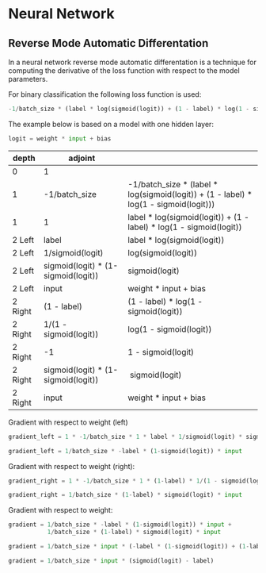 
# Neural Network

## Reverse Mode Automatic Differentation
In a neural network reverse mode automatic differentation is a technique for computing the derivative of the loss function with respect to the model parameters.

For binary classification the following loss function is used:

```Python
-1/batch_size * (label * log(sigmoid(logit)) + (1 - label) * log(1 - sigmoid(logit)))
```

The example below is based on a model with one hidden layer:
```Python
logit = weight * input + bias
```

|depth|adjoint||
|-|-|-|
|0|1||
|1|-1/batch_size|-1/batch_size * (label * log(sigmoid(logit)) + (1 - label) * log(1 - sigmoid(logit)))| 
|1|1|label * log(sigmoid(logit)) + (1 - label) * log(1 - sigmoid(logit))| 
|2 Left|label|label * log(sigmoid(logit))| 
|2 Left|1/sigmoid(logit)|log(sigmoid(logit))|
|2 Left|sigmoid(logit) * (1-sigmoid(logit))|sigmoid(logit)|
|2 Left|input|weight * input + bias|
|2 Right|(1 - label) |(1 - label) * log(1 - sigmoid(logit))
|2 Right|1/(1 - sigmoid(logit))  | log(1 - sigmoid(logit))
|2 Right|-1 | 1 - sigmoid(logit)
|2 Right|sigmoid(logit) * (1-sigmoid(logit)) | sigmoid(logit)
|2 Right|input |weight * input + bias


Gradient with respect to weight (left)
```Python
gradient_left = 1 * -1/batch_size * 1 * label * 1/sigmoid(logit) * sigmoid(logit) * (1-sigmoid(logit)) * input

gradient_left = 1/batch_size * -label * (1-sigmoid(logit)) * input
```

Gradient with respect to weight (right):
```Python
gradient_right = 1 * -1/batch_size * 1 * (1-label) * 1/(1 - sigmoid(logit)) * -1 * sigmoid(logit) * (1-sigmoid(logit)) * input

gradient_right = 1/batch_size * (1-label) * sigmoid(logit) * input
```

Gradient with respect to weight:
```Python
gradient = 1/batch_size * -label * (1-sigmoid(logit)) * input + 
           1/batch_size * (1-label) * sigmoid(logit) * input

gradient = 1/batch_size * input * (-label * (1-sigmoid(logit)) + (1-label) * sigmoid(logit) )

gradient = 1/batch_size * input * (sigmoid(logit) - label)
```
